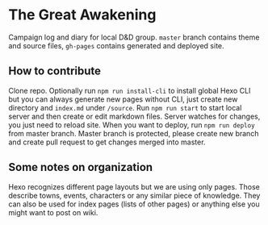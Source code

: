 # The Great Awakening

Campaign log and diary for local D&D group. `master` branch contains theme and source files, `gh-pages` contains generated and deployed site.

## How to contribute
Clone repo. Optionally run `npm run install-cli` to install global Hexo CLI but you can always generate new pages without CLI, just create new directory and `index.md` under `/source`. Run `npm run start` to start local server and then create or edit markdown files. Server watches for changes, you just need to reload site. When you want to deploy, run `npm run deploy` from master branch. Master branch is protected, please create new branch and create pull request to get changes merged into master.

## Some notes on organization
Hexo recognizes different page layouts but we are using only pages. Those describe towns, events, characters or any similar piece of knowledge. They can also be used for index pages (lists of other pages) or anything else you might want to post on wiki.